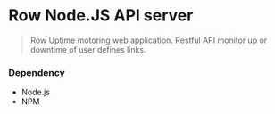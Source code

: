# Row Node.JS API server
> Row Uptime motoring web application. Restful API monitor up or downtime of user defines links.

### Dependency
- Node.js
- NPM 

